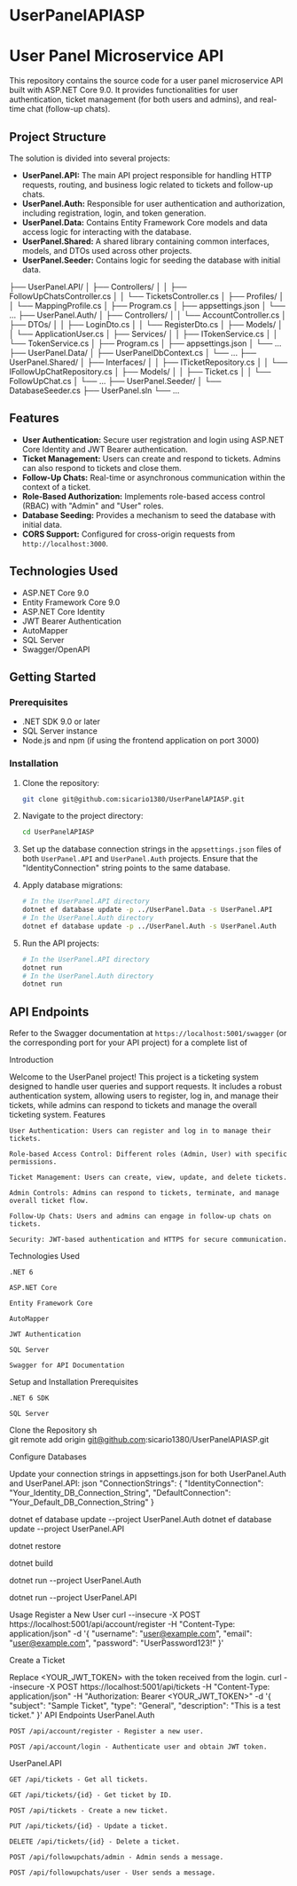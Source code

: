 # UserPanelAPIASP
# User Panel Microservice API

This repository contains the source code for a user panel microservice API built with ASP.NET Core 9.0. It provides functionalities for user authentication, ticket management (for both users and admins), and real-time chat (follow-up chats).

## Project Structure

The solution is divided into several projects:

*   **UserPanel.API:** The main API project responsible for handling HTTP requests, routing, and business logic related to tickets and follow-up chats.
*   **UserPanel.Auth:** Responsible for user authentication and authorization, including registration, login, and token generation.
*   **UserPanel.Data:** Contains Entity Framework Core models and data access logic for interacting with the database.
*   **UserPanel.Shared:** A shared library containing common interfaces, models, and DTOs used across other projects.
*   **UserPanel.Seeder:** Contains logic for seeding the database with initial data.

├── UserPanel.API/
│   ├── Controllers/
│   │   ├── FollowUpChatsController.cs
│   │   └── TicketsController.cs
│   ├── Profiles/
│   │   └── MappingProfile.cs
│   ├── Program.cs
│   ├── appsettings.json
│   └── ...
├── UserPanel.Auth/
│   ├── Controllers/
│   │   └── AccountController.cs
│   ├── DTOs/
│   │   ├── LoginDto.cs
│   │   └── RegisterDto.cs
│   ├── Models/
│   │   └── ApplicationUser.cs
│   ├── Services/
│   │   ├── ITokenService.cs
│   │   └── TokenService.cs
│   ├── Program.cs
│   ├── appsettings.json
│   └── ...
├── UserPanel.Data/
│   ├── UserPanelDbContext.cs
│   └── ...
├── UserPanel.Shared/
│   ├── Interfaces/
│   │   ├── ITicketRepository.cs
│   │   └── IFollowUpChatRepository.cs
│   ├── Models/
│   │   ├── Ticket.cs
│   │   └── FollowUpChat.cs
│   └── ...
├── UserPanel.Seeder/
│   └── DatabaseSeeder.cs
├── UserPanel.sln
└── ...


## Features

*   **User Authentication:** Secure user registration and login using ASP.NET Core Identity and JWT Bearer authentication.
*   **Ticket Management:** Users can create and respond to tickets. Admins can also respond to tickets and close them.
*   **Follow-Up Chats:** Real-time or asynchronous communication within the context of a ticket.
*   **Role-Based Authorization:** Implements role-based access control (RBAC) with "Admin" and "User" roles.
*   **Database Seeding:** Provides a mechanism to seed the database with initial data.
*   **CORS Support:** Configured for cross-origin requests from `http://localhost:3000`.

## Technologies Used

*   ASP.NET Core 9.0
*   Entity Framework Core 9.0
*   ASP.NET Core Identity
*   JWT Bearer Authentication
*   AutoMapper
*   SQL Server
*   Swagger/OpenAPI

## Getting Started

### Prerequisites

*   .NET SDK 9.0 or later
*   SQL Server instance
*   Node.js and npm (if using the frontend application on port 3000)

### Installation

1.  Clone the repository:

    ```bash
    git clone git@github.com:sicario1380/UserPanelAPIASP.git
    ```

2.  Navigate to the project directory:

    ```bash
    cd UserPanelAPIASP
    ```

3.  Set up the database connection strings in the `appsettings.json` files of both `UserPanel.API` and `UserPanel.Auth` projects. Ensure that the "IdentityConnection" string points to the same database.

4.  Apply database migrations:

    ```bash
    # In the UserPanel.API directory
    dotnet ef database update -p ../UserPanel.Data -s UserPanel.API
    # In the UserPanel.Auth directory
    dotnet ef database update -p ../UserPanel.Auth -s UserPanel.Auth
    ```

5.  Run the API projects:

    ```bash
    # In the UserPanel.API directory
    dotnet run
    # In the UserPanel.Auth directory
    dotnet run
    ```

## API Endpoints

Refer to the Swagger documentation at `https://localhost:5001/swagger` (or the corresponding port for your API project) for a complete list of

Introduction

Welcome to the UserPanel project! This project is a ticketing system designed to handle user queries and support requests. It includes a robust authentication system, allowing users to register, log in, and manage their tickets, while admins can respond to tickets and manage the overall ticketing system.
Features

    User Authentication: Users can register and log in to manage their tickets.

    Role-based Access Control: Different roles (Admin, User) with specific permissions.

    Ticket Management: Users can create, view, update, and delete tickets.

    Admin Controls: Admins can respond to tickets, terminate, and manage overall ticket flow.

    Follow-Up Chats: Users and admins can engage in follow-up chats on tickets.

    Security: JWT-based authentication and HTTPS for secure communication.

Technologies Used

    .NET 6

    ASP.NET Core

    Entity Framework Core

    AutoMapper

    JWT Authentication

    SQL Server

    Swagger for API Documentation

Setup and Installation
Prerequisites

    .NET 6 SDK

    SQL Server

Clone the Repository
sh  
git remote add origin git@github.com:sicario1380/UserPanelAPIASP.git

Configure Databases

Update your connection strings in appsettings.json for both UserPanel.Auth and UserPanel.API:
json
"ConnectionStrings": {
  "IdentityConnection": "Your_Identity_DB_Connection_String",
  "DefaultConnection": "Your_Default_DB_Connection_String"
}

dotnet ef database update --project UserPanel.Auth
dotnet ef database update --project UserPanel.API

dotnet restore

dotnet build

dotnet run --project UserPanel.Auth

dotnet run --project UserPanel.API

Usage
Register a New User
curl --insecure -X POST https://localhost:5001/api/account/register -H "Content-Type: application/json" -d '{
  "username": "user@example.com",
  "email": "user@example.com",
  "password": "UserPassword123!"
}'

Create a Ticket

Replace <YOUR_JWT_TOKEN> with the token received from the login.
curl --insecure -X POST https://localhost:5001/api/tickets -H "Content-Type: application/json" -H "Authorization: Bearer <YOUR_JWT_TOKEN>" -d '{
  "subject": "Sample Ticket",
  "type": "General",
  "description": "This is a test ticket."
}'
API Endpoints
UserPanel.Auth

    POST /api/account/register - Register a new user.

    POST /api/account/login - Authenticate user and obtain JWT token.

UserPanel.API

    GET /api/tickets - Get all tickets.

    GET /api/tickets/{id} - Get ticket by ID.

    POST /api/tickets - Create a new ticket.

    PUT /api/tickets/{id} - Update a ticket.

    DELETE /api/tickets/{id} - Delete a ticket.

    POST /api/followupchats/admin - Admin sends a message.

    POST /api/followupchats/user - User sends a message.


